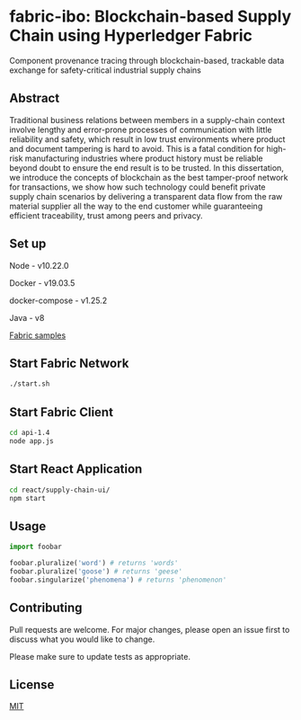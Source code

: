 # fabric-ibo: Blockchain-based Supply Chain using Hyperledger Fabric 

Component provenance tracing through blockchain-based, trackable data exchange for safety-critical industrial supply chains

## Abstract
Traditional business relations between members in a supply-chain context involve
lengthy and error-prone processes of communication with little reliability and safety,
which result in low trust environments where product and document tampering is
hard to avoid. This is a fatal condition for high-risk manufacturing industries where
product history must be reliable beyond doubt to ensure the end result is to be trusted. In this dissertation, we introduce the concepts of blockchain as the best tamper-proof network for transactions, we show how such technology could benefit private supply chain scenarios by delivering a transparent data flow from the raw material supplier all the way to the end customer while guaranteeing efficient traceability, trust among peers and privacy. 

## Set up 

Node - v10.22.0

Docker - v19.03.5

docker-compose - v1.25.2

Java - v8

[Fabric samples](https://hyperledger-fabric.readthedocs.io/en/latest/install.html)

## Start Fabric Network

```bash
./start.sh
```

## Start Fabric Client

```bash
cd api-1.4
node app.js
```


## Start React Application
```bash
cd react/supply-chain-ui/
npm start
```

## Usage

```python
import foobar

foobar.pluralize('word') # returns 'words'
foobar.pluralize('goose') # returns 'geese'
foobar.singularize('phenomena') # returns 'phenomenon'
```

## Contributing
Pull requests are welcome. For major changes, please open an issue first to discuss what you would like to change.

Please make sure to update tests as appropriate.

## License
[MIT](https://choosealicense.com/licenses/mit/)
